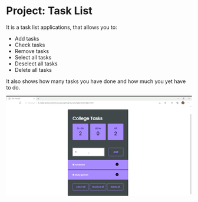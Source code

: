 # Project: Task List

It is a task list applications, that allows you to:

 - Add tasks
 - Check tasks
 - Remove tasks
 - Select all tasks
 - Deselect all tasks
 - Delete all tasks

 It also shows how many tasks you have done and how much you yet have to do.

![Task List](./imgs/task-list.gif)